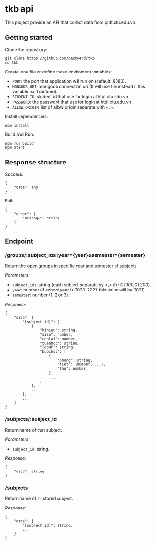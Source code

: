 # tkb api

This project provide an API that collect data from qldt.ctu.edu.vn.

## Getting started

Clone the repository:
```
git clone https://github.com/backy4rd/tkb
cd tkb
```
Create .env file or define these enviroment variables:
 - `PORT`: the port that application will run on (default: 8080).
 - `MONGODB_URI`: mongodb connection uri (It will use file instead if this variable isn't defined).
 - `STUDENT_ID`: student id that use for login at htql.ctu.edu.vn
 - `PASSWORD`: the password that use for login at htql.ctu.edu.vn
 - `ALLOW_ORIGIN`: list of allow origin separate with <,>.

Install dependencies:
```
npm install
```
Build and Run:
```
npm run build
npm start
```
## Response structure
Success:
```
{
	"data": any
}
```
Fail:
```
{
	"error": {
		"message": string
	}
}
```

## Endpoint 



### /groups/:subject_ids?year={year}&semester={semester}

Return the open groups in specific year and semester of subjects.

*Parameters:*

 - `subject_ids`: string (each subject separate by <,> *Ex: CT100,CT200*).
 - `year`: number (if school year is 2020-2021, this value will be 2021).
 - `semester`: number (1, 2 or 3).

*Response:*
```
{
	"data": {
		"[subject_id]": [
			{
				"kihieu": string,
				"siso": number,
				"conlai": number,
				"tuanhoc": string,
				"lopHP": string,
				"buoihoc": [
					{
						"phong": string,
						"tiet": [number, ...],
						"thu": number,
					},
					...
				]
			},
			...
		],
		...
	}
}
```

### /subjects/:subject_id

Return name of that subject.

*Parameters*:

- `subject_id`: string.

*Response:*
```
{
	"data": string
}
```

### /subjects
Return name of all stored subject.

*Response:*
```
{
	"data": {
		"[subject_id]": string,
		...
	}
}
```
